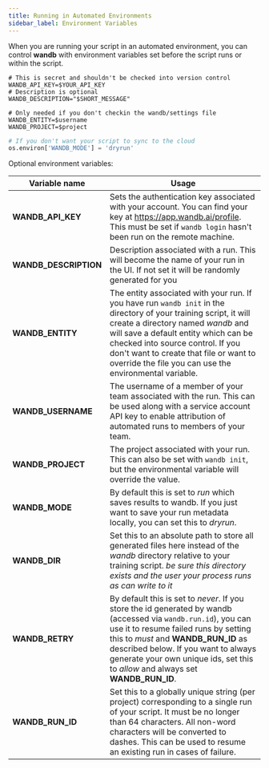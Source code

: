 ```yaml
---
title: Running in Automated Environments
sidebar_label: Environment Variables
---
```


When you are running your script in an automated environment, you can control **wandb** with environment variables set before the script runs or within the script.

```shell
# This is secret and shouldn't be checked into version control
WANDB_API_KEY=$YOUR_API_KEY
# Description is optional
WANDB_DESCRIPTION="$SHORT_MESSAGE"
```

```shell
# Only needed if you don't checkin the wandb/settings file
WANDB_ENTITY=$username
WANDB_PROJECT=$project
```

```python
# If you don't want your script to sync to the cloud
os.environ['WANDB_MODE'] = 'dryrun'
```

Optional environment variables:

Variable name | Usage
------------- | -----
**WANDB_API_KEY** | Sets the authentication key associated with your account.  You can find your key at <https://app.wandb.ai/profile>.  This must be set if `wandb login` hasn't been run on the remote machine.
**WANDB_DESCRIPTION** | Description associated with a run.  This will become the name of your run in the UI.  If not set it will be randomly generated for you
**WANDB_ENTITY** | The entity associated with your run.  If you have run `wandb init` in the directory of your training script, it will create a directory named *wandb* and will save a default entity which can be checked into source control.  If you don't want to create that file or want to override the file you can use the environmental variable.
**WANDB_USERNAME** | The username of a member of your team associated with the run.  This can be used along with a service account API key to enable attribution of automated runs to members of your team.
**WANDB_PROJECT** | The project associated with your run.  This can also be set with `wandb init`, but the environmental variable will override the value.
**WANDB_MODE** | By default this is set to *run* which saves results to wandb.  If you just want to save your run metadata locally, you can set this to *dryrun*.
**WANDB_DIR** | Set this to an absolute path to store all generated files here instead of the _wandb_ directory relative to your training script. _be sure this directory exists and the user your process runs as can write to it_
**WANDB_RETRY** | By default this is set to *never*. If you store the id generated by wandb (accessed via `wandb.run.id`), you can use it to resume failed runs by setting this to *must* and **WANDB_RUN_ID** as described below.  If you want to always generate your own unique ids, set this to *allow* and always set **WANDB_RUN_ID**.
**WANDB_RUN_ID** | Set this to a globally unique string (per project) corresponding to a single run of your script.  It must be no longer than 64 characters.  All non-word characters will be converted to dashes.  This can be used to resume an existing run in cases of failure.
